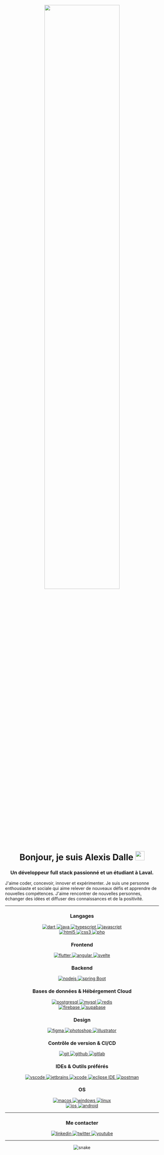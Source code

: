 <p align="center">
  <img style="width:70%; height:auto" src="https://i.imgur.com/iXuL1HG.png"/>
</p>

<h1 align="center">Bonjour, je suis Alexis Dalle <img width="30px" src="https://raw.githubusercontent.com/iampavangandhi/iampavangandhi/master/gifs/Hi.gif"></h1>
<h3 font-size="20" align="center">Un développeur full stack passionné et un étudiant à Laval.</h3>
<p>J'aime coder, concevoir, innover et expérimenter. Je suis une personne enthousiaste et sociale qui aime relever de nouveaux défis et apprendre de nouvelles compétences. J'aime rencontrer de nouvelles personnes, échanger des idées et diffuser des connaissances et de la positivité.</p>

---

<h3 align="center">Langages</h3>
<p align="center">
  <a href="https://dart.dev/" target="_blank">
    <img src="https://img.shields.io/badge/Dart-40C4FF.svg?style=for-the-badge&logo=dart&logoColor=white"
      alt="dart"/>
  </a>
  <a href="https://www.java.com" target="_blank"> 
    <img src="https://img.shields.io/badge/Java-007396.svg?style=for-the-badge&logo=java&logoColor=white" 
      alt="java"/> 
  </a>
  <a href="https://www.typescriptlang.org/" target="_blank"> 
    <img src="https://img.shields.io/badge/typescript-007ACC.svg?style=for-the-badge&logo=typescript&logoColor=white"
      alt="typescript"/> 
  </a>
  <a href="https://developer.mozilla.org/en-US/docs/Web/JavaScript" target="_blank"> 
    <img src="https://img.shields.io/badge/Javascript-F7DF1E.svg?style=for-the-badge&logo=javascript&logoColor=black"
      alt="javascript"/> 
  </a>
  <br/>
  <a href="https://www.w3.org/html/" target="_blank"> 
    <img src="https://img.shields.io/badge/html-E34F26.svg?style=for-the-badge&logo=html5&logoColor=white"
      alt="html5"/> 
  </a>
  <a href="https://www.w3schools.com/css/" target="_blank">
    <img src="https://img.shields.io/badge/css-1572B6.svg?style=for-the-badge&logo=css3&logoColor=white"
      alt="css3"/>
  </a>
  <a href="https://www.php.net/" target="_blank">
    <img src="https://img.shields.io/badge/Php-777BB3.svg?style=for-the-badge&logo=php&logoColor=white"
      alt="php"/>
  </a>
</p>

<h3 align="center">Frontend</h3>
<p align="center">
  <a href="https://flutter.dev/" target="_blank">
    <img src="https://img.shields.io/badge/Flutter-1EBBFD.svg?style=for-the-badge&logo=flutter&logoColor=white"
      alt="flutter"/>
  </a>
  <a href="https://angular.io/" target="_blank">
    <img src="https://img.shields.io/badge/Angular-DD0031.svg?style=for-the-badge&logo=angular&logoColor=white"
      alt="angular"/>
  </a>
  <a href="https://svelte.dev/" target="_blank">
    <img src="https://img.shields.io/badge/Svelte-F74600.svg?style=for-the-badge&logo=svelte&logoColor=white"
      alt="svelte"/>
  </a>
</p>

<h3 align="center">Backend</h3>
<p align="center">
  <a href="https://nodejs.org" target="_blank"> 
    <img src="https://img.shields.io/badge/node.js-339933.svg?style=for-the-badge&logo=nodedotjs&logoColor=white"
      alt="nodejs"/> 
  </a>
  <a href="https://spring.io/" target="_blank"> 
    <img src="https://img.shields.io/badge/spring%20boot-6DB33F.svg?style=for-the-badge&logo=springboot&logoColor=white" alt="spring Boot" /> 
  </a>
</p>

<h3 align="center">Bases de données & Hébérgement Cloud</h3>
<p align="center">
  <a href="https://www.postgresql.org/" target="_blank"> 
    <img src="https://img.shields.io/badge/postgresql-31648D.svg?style=for-the-badge&logo=postgresql&logoColor=white"
      alt="postgresql"/> 
  </a>
  <a href="https://www.mysql.com/" target="_blank"> 
    <img src="https://img.shields.io/badge/Mysql-00758F.svg?style=for-the-badge&logo=mysql&logoColor=white"
      alt="mysql"/> 
  </a>
  <a href="https://redis.io" target="_blank"> 
    <img src="https://img.shields.io/badge/redis-DC382D.svg?style=for-the-badge&logo=redis&logoColor=white"
      alt="redis"/>
  </a>
  <br/>
  <a href="https://firebase.google.com/" target="_blank">
    <img src="https://img.shields.io/badge/firebase-FFCA28.svg?style=for-the-badge&logo=firebase&logoColor=black" alt="firebase"/>
  </a>
  <a href="https://supabase.com/" target="_blank">
    <img src="https://img.shields.io/badge/supabase-3DCF8E.svg?style=for-the-badge&logo=supabase&logoColor=white" alt="supabase"/>
  </a>
</p>

<h3 align="center">Design</h3>
<p align="center"> 
  <a href="https://www.figma.com/" target="_blank">
    <img src="https://img.shields.io/badge/figma-C7B9FF.svg?style=for-the-badge&logo=figma&logoColor=black" alt="figma" /> 
  </a>
  <a href="https://www.adobe.com/fr/products/photoshop.html" target="_blank">
    <img src="https://img.shields.io/badge/adobe%20photoshop-2FA3F7.svg?style=for-the-badge&logo=adobephotoshop&logoColor=white" alt="photoshop" /> 
  </a>
  <a href="https://www.adobe.com/fr/products/illustrator.html" target="_blank">
    <img src="https://img.shields.io/badge/adobe%20illustrator-F79500.svg?style=for-the-badge&logo=adobeillustrator&logoColor=white" alt="illustrator" /> 
  </a>
</p>

<h3 align="center">Contrôle de version & CI/CD</h3>
<p align="center">
  <a href="https://git-scm.com/" target="_blank">
    <img src="https://img.shields.io/badge/git-F05032.svg?style=for-the-badge&logo=git&logoColor=white"
      alt="git"/>
  </a>
  <a href="https://github.com/ItsAlexousd" target="_blank">
    <img src="https://img.shields.io/badge/github-181717.svg?style=for-the-badge&logo=github&logoColor=white" alt="github" />
  </a>
  <a href="https://gitlab.com/" target="_blank">
    <img src="https://img.shields.io/badge/gitlab-181717.svg?style=for-the-badge&logo=gitlab&logoColor=white"
      alt="gitlab"/>
  </a>
</p>

<h3 align="center">IDEs & Outils préférés</h3>
<p align="center">
  <a href="https://code.visualstudio.com/" target="_blank">
    <img src="https://img.shields.io/badge/vscode-007ACC.svg?style=for-the-badge&logo=visualstudiocode&logoColor=white" alt="vscode"/> 
  </a>
  <a href="https://www.jetbrains.com/" target="_blank">
    <img src="https://img.shields.io/badge/jetbrains%20IDE-000000.svg?style=for-the-badge&logo=jetbrains&logoColor=white" alt="jetbrains" />
  </a>
  <a href="https://apps.apple.com/fr/app/xcode/id497799835" target="_blank">
    <img src="https://img.shields.io/badge/xcode-388AE6.svg?style=for-the-badge&logo=xcode&logoColor=white" alt="xcode"/> 
  </a>
  <a href="https://eclipse.org" target="_blank">
    <img src="https://img.shields.io/badge/eclipse-2C2255.svg?style=for-the-badge&logo=eclipse&logoColor=white" alt="eclipse IDE"/> 
  </a>
  <a href="https://postman.com" target="_blank"> 
    <img src="https://img.shields.io/badge/postman-FF6C37.svg?style=for-the-badge&logo=postman&logoColor=white" alt="postman"/>
  </a>
</p>

<h3 align="center">OS</h3>
<p align="center">
  <a href="https://www.apple.com/macos" target="_blank">
    <img src="https://img.shields.io/badge/macos-000000.svg?style=for-the-badge&logo=macos&logoColor=white" alt="macos" />
  </a>
  <a href="https://www.microsoft.com/windows" target="_blank">
    <img src="https://img.shields.io/badge/windows-00A4EF.svg?style=for-the-badge&logo=windows&logoColor=white"
      alt="windows"/>
  </a>
  <a href="https://www.linux.org/" target="_blank">
    <img src="https://img.shields.io/badge/linux-yellow.svg?style=for-the-badge&logo=linux&logoColor=white"
      alt="linux"/>
  </a>
  <br/>
  <a href="https://www.apple.com/ios" target="_blank">
    <img src="https://img.shields.io/badge/ios-000000.svg?style=for-the-badge&logo=ios&logoColor=white"
      alt="ios"/>
  </a>
  <a href="https://www.android.com/" target="_blank">
    <img src="https://img.shields.io/badge/android-9FC037.svg?style=for-the-badge&logo=android&logoColor=white"
      alt="android"/>
  </a>
</p>

----

<h3 align="center">Me contacter</h3>

<div style="margin-top:10px" align="center">
  <div>
    <a  href="https://www.linkedin.com/in/alexis-dalle/" target="_blank">
      <img src="https://img.shields.io/badge/LinkedIn-0A66C2.svg?style=for-the-badge&logo=linkedin&logoColor=white" alt="linkedin"/>
    </a>
    <a href="https://twitter.com/ItsAlexousd" target="_blank">
      <img src="https://img.shields.io/badge/Twitter-1DA1F2.svg?style=for-the-badge&logo=twitter&logoColor=white" alt="twitter"/>
    </a>
    <a href="https://www.youtube.com/Itsalexousd" target="_blank">
      <img src="https://img.shields.io/badge/youtube-FE0002.svg?style=for-the-badge&logo=youtube&logoColor=white" alt="youtube"/>
    </a>
  </div>
</div>

---

<p align="center">
  <img  src="https://github.com/ItsAlexousd/ItsAlexousd/blob/main/grid-snake.svg"
    alt="snake" />
</p>
